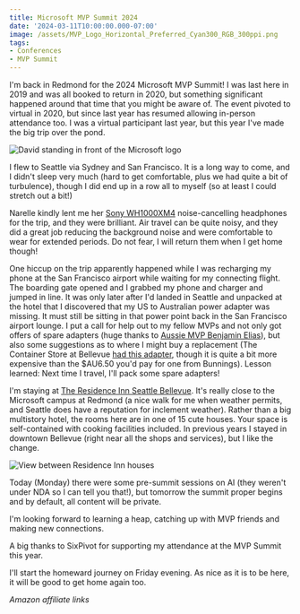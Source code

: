 ```yaml
---
title: Microsoft MVP Summit 2024
date: '2024-03-11T10:00:00.000-07:00'
image: /assets/MVP_Logo_Horizontal_Preferred_Cyan300_RGB_300ppi.png
tags:
- Conferences
- MVP Summit
---
```


I'm back in Redmond for the 2024 Microsoft MVP Summit! I was last here in 2019 and was all booked to return in 2020, but something significant happened around that time that you might be aware of. The event pivoted to virtual in 2020, but since last year has resumed allowing in-person attendance too. I was a virtual participant last year, but this year I've made the big trip over the pond.

![David standing in front of the Microsoft logo](/assets/2024/03/mvp-summit-david.jpg)

I flew to Seattle via Sydney and San Francisco. It is a long way to come, and I didn't sleep very much (hard to get comfortable, plus we had quite a bit of turbulence), though I did end up in a row all to myself (so at least I could stretch out a bit!)

Narelle kindly lent me her [Sony WH1000XM4](https://www.amazon.com.au/Sony-WH-1000XM4B-Wireless-Canceling-Headphones/dp/B08F4XTS93?&linkCode=ll1&tag=flcdrg07-22&linkId=ec0ae23514b0ac32c399953cec7840a9&language=en_AU&ref_=as_li_ss_tl) noise-cancelling headphones for the trip, and they were brilliant. Air travel can be quite noisy, and they did a great job reducing the background noise and were comfortable to wear for extended periods. Do not fear, I will return them when I get home though!

One hiccup on the trip apparently happened while I was recharging my phone at the San Francisco airport while waiting for my connecting flight. The boarding gate opened and I grabbed my phone and charger and jumped in line. It was only later after I'd landed in Seattle and unpacked at the hotel that I discovered that my US to Australian power adapter was missing. It must still be sitting in that power point back in the San Francisco airport lounge. I put a call for help out to my fellow MVPs and not only got offers of spare adapters (huge thanks to [Aussie MVP Benjamin Elias](https://mvp.microsoft.com/en-US/mvp/profile/c9aae4fd-56e4-e611-80fc-3863bb35ef70)), but also some suggestions as to where I might buy a replacement (The Container Store at Bellevue [had this adapter](https://www.containerstore.com/s/travel/gadgets-electronics/12d?productId=11007906&skuId=10074452), though it is quite a bit more expensive than the $AU6.50 you'd pay for one from Bunnings). Lesson learned: Next time I travel, I'll pack some spare adapters!

I'm staying at [The Residence Inn Seattle Bellevue](https://www.marriott.com/en-us/hotels/bvuwa-residence-inn-seattle-bellevue/photos/). It's really close to the Microsoft campus at Redmond (a nice walk for me when weather permits, and Seattle does have a reputation for inclement weather). Rather than a big multistory hotel, the rooms here are in one of 15 cute houses. Your space is self-contained with cooking facilities included. In previous years I stayed in downtown Bellevue (right near all the shops and services), but I like the change.

![View between Residence Inn houses](/assets/2024/03/mvp-summit-residence-inn.jpg)

Today (Monday) there were some pre-summit sessions on AI (they weren't under NDA so I can tell you that!), but tomorrow the summit proper begins and by default, all content will be private.

I'm looking forward to learning a heap, catching up with MVP friends and making new connections.

A big thanks to SixPivot for supporting my attendance at the MVP Summit this year.

I'll start the homeward journey on Friday evening. As nice as it is to be here, it will be good to get home again too.


_Amazon affiliate links_
